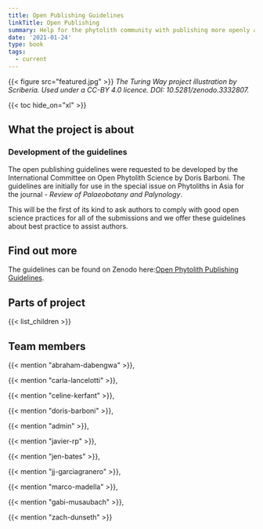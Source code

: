 ```yaml
---
title: Open Publishing Guidelines
linkTitle: Open Publishing
summary: Help for the phytolith community with publishing more openly and FAIRly. 
date: '2021-01-24'
type: book
tags:
  - current
---
```


{{< figure src="featured.jpg" >}}
*The Turing Way project illustration by Scriberia. Used under a CC-BY 4.0 licence. DOI: 10.5281/zenodo.3332807.*

{{< toc hide_on="xl" >}}

## What the project is about

### Development of the guidelines

The open publishing guidelines were requested to be developed by the International Committee on Open Phytolith Science by Doris Barboni. The guidelines are initially for use in the special issue on Phytoliths in Asia for the journal - *Review of Palaeobotany and Palynology*. 

This will be the first of its kind to ask authors to comply with good open science practices for all of the submissions and we offer these guidelines about best practice to assist authors.  

## Find out more

The guidelines can be found on Zenodo here:[Open Phytolith Publishing Guidelines](https://doi.org/10.5281/zenodo.6803489). 

## Parts of project

{{< list_children >}}

## Team members

{{< mention "abraham-dabengwa" >}},

{{< mention "carla-lancelotti" >}},

{{< mention "celine-kerfant" >}},

{{< mention "doris-barboni" >}},

{{< mention "admin" >}},

{{< mention "javier-rp" >}},

{{< mention "jen-bates" >}},

{{< mention "jj-garciagranero" >}},

{{< mention "marco-madella" >}},

{{< mention "gabi-musaubach" >}},

{{< mention "zach-dunseth" >}}

